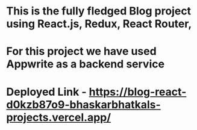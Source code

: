 # This is the fully fledged Blog project using React.js, Redux, React Router,

# For this project we have used Appwrite as a backend service

# Deployed Link - https://blog-react-d0kzb87o9-bhaskarbhatkals-projects.vercel.app/
